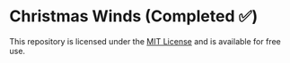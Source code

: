 # Christmas Winds (Completed ✅)
This repository is licensed under the [MIT License](LICENSE) and is available for free use.
